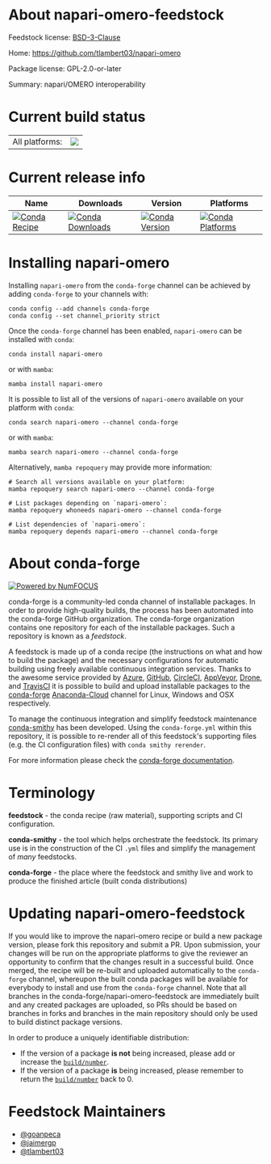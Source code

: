 About napari-omero-feedstock
============================

Feedstock license: [BSD-3-Clause](https://github.com/conda-forge/napari-omero-feedstock/blob/main/LICENSE.txt)

Home: https://github.com/tlambert03/napari-omero

Package license: GPL-2.0-or-later

Summary: napari/OMERO interoperability

Current build status
====================


<table><tr><td>All platforms:</td>
    <td>
      <a href="https://dev.azure.com/conda-forge/feedstock-builds/_build/latest?definitionId=15841&branchName=main">
        <img src="https://dev.azure.com/conda-forge/feedstock-builds/_apis/build/status/napari-omero-feedstock?branchName=main">
      </a>
    </td>
  </tr>
</table>

Current release info
====================

| Name | Downloads | Version | Platforms |
| --- | --- | --- | --- |
| [![Conda Recipe](https://img.shields.io/badge/recipe-napari--omero-green.svg)](https://anaconda.org/conda-forge/napari-omero) | [![Conda Downloads](https://img.shields.io/conda/dn/conda-forge/napari-omero.svg)](https://anaconda.org/conda-forge/napari-omero) | [![Conda Version](https://img.shields.io/conda/vn/conda-forge/napari-omero.svg)](https://anaconda.org/conda-forge/napari-omero) | [![Conda Platforms](https://img.shields.io/conda/pn/conda-forge/napari-omero.svg)](https://anaconda.org/conda-forge/napari-omero) |

Installing napari-omero
=======================

Installing `napari-omero` from the `conda-forge` channel can be achieved by adding `conda-forge` to your channels with:

```
conda config --add channels conda-forge
conda config --set channel_priority strict
```

Once the `conda-forge` channel has been enabled, `napari-omero` can be installed with `conda`:

```
conda install napari-omero
```

or with `mamba`:

```
mamba install napari-omero
```

It is possible to list all of the versions of `napari-omero` available on your platform with `conda`:

```
conda search napari-omero --channel conda-forge
```

or with `mamba`:

```
mamba search napari-omero --channel conda-forge
```

Alternatively, `mamba repoquery` may provide more information:

```
# Search all versions available on your platform:
mamba repoquery search napari-omero --channel conda-forge

# List packages depending on `napari-omero`:
mamba repoquery whoneeds napari-omero --channel conda-forge

# List dependencies of `napari-omero`:
mamba repoquery depends napari-omero --channel conda-forge
```


About conda-forge
=================

[![Powered by
NumFOCUS](https://img.shields.io/badge/powered%20by-NumFOCUS-orange.svg?style=flat&colorA=E1523D&colorB=007D8A)](https://numfocus.org)

conda-forge is a community-led conda channel of installable packages.
In order to provide high-quality builds, the process has been automated into the
conda-forge GitHub organization. The conda-forge organization contains one repository
for each of the installable packages. Such a repository is known as a *feedstock*.

A feedstock is made up of a conda recipe (the instructions on what and how to build
the package) and the necessary configurations for automatic building using freely
available continuous integration services. Thanks to the awesome service provided by
[Azure](https://azure.microsoft.com/en-us/services/devops/), [GitHub](https://github.com/),
[CircleCI](https://circleci.com/), [AppVeyor](https://www.appveyor.com/),
[Drone](https://cloud.drone.io/welcome), and [TravisCI](https://travis-ci.com/)
it is possible to build and upload installable packages to the
[conda-forge](https://anaconda.org/conda-forge) [Anaconda-Cloud](https://anaconda.org/)
channel for Linux, Windows and OSX respectively.

To manage the continuous integration and simplify feedstock maintenance
[conda-smithy](https://github.com/conda-forge/conda-smithy) has been developed.
Using the ``conda-forge.yml`` within this repository, it is possible to re-render all of
this feedstock's supporting files (e.g. the CI configuration files) with ``conda smithy rerender``.

For more information please check the [conda-forge documentation](https://conda-forge.org/docs/).

Terminology
===========

**feedstock** - the conda recipe (raw material), supporting scripts and CI configuration.

**conda-smithy** - the tool which helps orchestrate the feedstock.
                   Its primary use is in the construction of the CI ``.yml`` files
                   and simplify the management of *many* feedstocks.

**conda-forge** - the place where the feedstock and smithy live and work to
                  produce the finished article (built conda distributions)


Updating napari-omero-feedstock
===============================

If you would like to improve the napari-omero recipe or build a new
package version, please fork this repository and submit a PR. Upon submission,
your changes will be run on the appropriate platforms to give the reviewer an
opportunity to confirm that the changes result in a successful build. Once
merged, the recipe will be re-built and uploaded automatically to the
`conda-forge` channel, whereupon the built conda packages will be available for
everybody to install and use from the `conda-forge` channel.
Note that all branches in the conda-forge/napari-omero-feedstock are
immediately built and any created packages are uploaded, so PRs should be based
on branches in forks and branches in the main repository should only be used to
build distinct package versions.

In order to produce a uniquely identifiable distribution:
 * If the version of a package **is not** being increased, please add or increase
   the [``build/number``](https://docs.conda.io/projects/conda-build/en/latest/resources/define-metadata.html#build-number-and-string).
 * If the version of a package **is** being increased, please remember to return
   the [``build/number``](https://docs.conda.io/projects/conda-build/en/latest/resources/define-metadata.html#build-number-and-string)
   back to 0.

Feedstock Maintainers
=====================

* [@goanpeca](https://github.com/goanpeca/)
* [@jaimergp](https://github.com/jaimergp/)
* [@tlambert03](https://github.com/tlambert03/)

